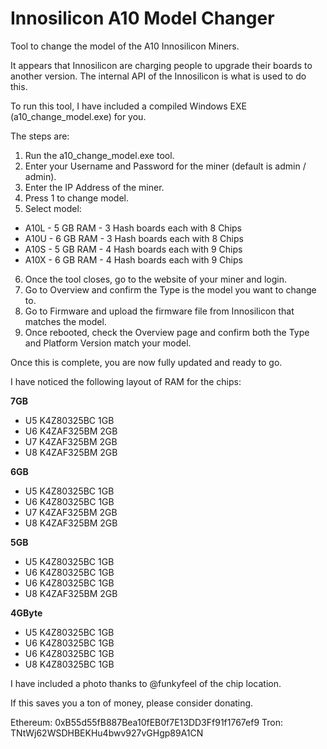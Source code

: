 # Innosilicon A10 Model Changer
Tool to change the model of the A10 Innosilicon Miners. 

It appears that Innosilicon are charging people to upgrade their boards to another version. 
The internal API of the Innosilicon is what is used to do this. 

To run this tool, I have included a compiled Windows EXE (a10_change_model.exe) for you. 
 
The steps are:
1. Run the a10_change_model.exe tool. 
2. Enter your Username and Password for the miner (default is admin / admin). 
3. Enter the IP Address of the miner. 
4. Press 1 to change model. 
5. Select model: 
- A10L - 5 GB RAM - 3 Hash boards each with 8 Chips
- A10U - 6 GB RAM - 3 Hash boards each with 8 Chips
- A10S - 5 GB RAM - 4 Hash boards each with 9 Chips
- A10X - 6 GB RAM - 4 Hash boards each with 9 Chips
6. Once the tool closes, go to the website of your miner and login. 
7. Go to Overview and confirm the Type is the model you want to change to. 
8. Go to Firmware and upload the firmware file from Innosilicon that matches the model. 
9. Once rebooted, check the Overview page and confirm both the Type and Platform Version match your model. 

Once this is complete, you are now fully updated and ready to go. 


I have noticed the following layout of RAM for the chips:

**7GB**

 - U5 K4Z80325BC 1GB
 - U6 K4ZAF325BM 2GB 
 -  U7 K4ZAF325BM 2GB 
 - U8 K4ZAF325BM 2GB

**6GB**

 - U5 K4Z80325BC 1GB
 - U6 K4Z80325BC 1GB
 - U7 K4ZAF325BM 2GB
 - U8 K4ZAF325BM 2GB


**5GB**

 - U5 K4Z80325BC 1GB
 - U6 K4Z80325BC 1GB
 - U6 K4Z80325BC 1GB
 - U8 K4ZAF325BM 2GB

**4GByte**

 - U5 K4Z80325BC 1GB
 - U6 K4Z80325BC 1GB
 - U6 K4Z80325BC 1GB
 - U8 K4Z80325BC 1GB

I have included a photo thanks to @funkyfeel of the chip location. 

If this saves you a ton of money, please consider donating. 

Ethereum: 0xB55d55fB887Bea10fEB0f7E13DD3Ff91f1767ef9
Tron: TNtWj62WSDHBEKHu4bwv927vGHgp89A1CN
